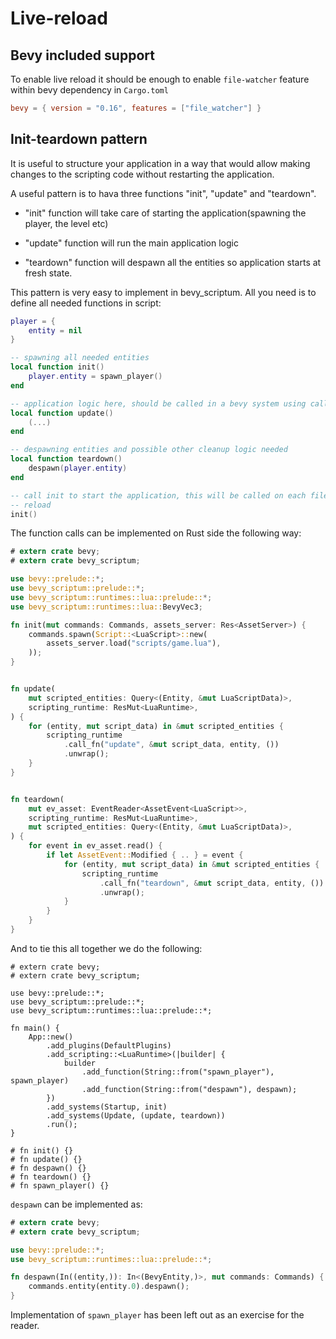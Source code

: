 # Live-reload

## Bevy included support

To enable live reload it should be enough to enable `file-watcher` feature
within bevy dependency in `Cargo.toml`

```toml
bevy = { version = "0.16", features = ["file_watcher"] }
```

## Init-teardown pattern

It is useful to structure your application in a way that would allow making changes to
the scripting code without restarting the application.

A useful pattern is to hava three functions "init", "update" and "teardown".

- "init" function will take care of starting the application(spawning the player, the level etc)

- "update" function will run the main application logic

- "teardown" function will despawn all the entities so application starts at fresh state.

This pattern is very easy to implement in bevy_scriptum. All you need is to define all needed functions
in script:

```lua
player = {
    entity = nil
}

-- spawning all needed entities
local function init()
	player.entity = spawn_player()
end

-- application logic here, should be called in a bevy system using call_fn
local function update()
    (...)
end

-- despawning entities and possible other cleanup logic needed
local function teardown()
	despawn(player.entity)
end

-- call init to start the application, this will be called on each file-watcher script
-- reload
init()
```

The function calls can be implemented on Rust side the following way:

```rust
# extern crate bevy;
# extern crate bevy_scriptum;

use bevy::prelude::*;
use bevy_scriptum::prelude::*;
use bevy_scriptum::runtimes::lua::prelude::*;
use bevy_scriptum::runtimes::lua::BevyVec3;

fn init(mut commands: Commands, assets_server: Res<AssetServer>) {
    commands.spawn(Script::<LuaScript>::new(
        assets_server.load("scripts/game.lua"),
    ));
}


fn update(
    mut scripted_entities: Query<(Entity, &mut LuaScriptData)>,
    scripting_runtime: ResMut<LuaRuntime>,
) {
    for (entity, mut script_data) in &mut scripted_entities {
        scripting_runtime
            .call_fn("update", &mut script_data, entity, ())
            .unwrap();
    }
}


fn teardown(
    mut ev_asset: EventReader<AssetEvent<LuaScript>>,
    scripting_runtime: ResMut<LuaRuntime>,
    mut scripted_entities: Query<(Entity, &mut LuaScriptData)>,
) {
    for event in ev_asset.read() {
        if let AssetEvent::Modified { .. } = event {
            for (entity, mut script_data) in &mut scripted_entities {
                scripting_runtime
                    .call_fn("teardown", &mut script_data, entity, ())
                    .unwrap();
            }
        }
    }
}
```

And to tie this all together we do the following:

```rust,no_run
# extern crate bevy;
# extern crate bevy_scriptum;

use bevy::prelude::*;
use bevy_scriptum::prelude::*;
use bevy_scriptum::runtimes::lua::prelude::*;

fn main() {
    App::new()
        .add_plugins(DefaultPlugins)
        .add_scripting::<LuaRuntime>(|builder| {
            builder
                .add_function(String::from("spawn_player"), spawn_player)
                .add_function(String::from("despawn"), despawn);
        })
        .add_systems(Startup, init)
        .add_systems(Update, (update, teardown))
        .run();
}

# fn init() {}
# fn update() {}
# fn despawn() {}
# fn teardown() {}
# fn spawn_player() {}
```

`despawn` can be implemented as:

```rust
# extern crate bevy;
# extern crate bevy_scriptum;

use bevy::prelude::*;
use bevy_scriptum::runtimes::lua::prelude::*;

fn despawn(In((entity,)): In<(BevyEntity,)>, mut commands: Commands) {
    commands.entity(entity.0).despawn();
}
```

Implementation of `spawn_player` has been left out as an exercise for the reader.
